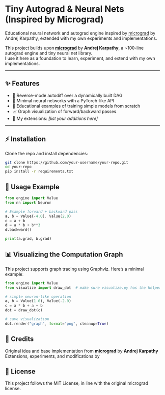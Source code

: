 # Tiny Autograd & Neural Nets (Inspired by Micrograd)
Educational neural network and autograd engine inspired by [micrograd](https://github.com/karpathy/micrograd)  by Andrej Karpathy, extended with my own experiments and implementations.

This project builds upon [**micrograd**](https://github.com/karpathy/micrograd) by **Andrej Karpathy**, a ~100-line autograd engine and tiny neural net library.  
I use it here as a foundation to learn, experiment, and extend with my own implementations.

---

## ✨ Features
- 🔢 Reverse-mode autodiff over a dynamically built DAG  
- 🧠 Minimal neural networks with a PyTorch-like API  
- 📝 Educational examples of training simple models from scratch  
- 📈 Graph visualization of forward/backward passes  
- 🚀 My extensions: *[list your additions here]*  

---

## ⚡ Installation
Clone the repo and install dependencies:
```bash
git clone https://github.com/your-username/your-repo.git
cd your-repo
pip install -r requirements.txt
```

## 🚀 Usage Example
```python
from engine import Value
from nn import Neuron

# Example forward + backward pass
a, b = Value(-4.0), Value(2.0)
c = a + b
d = a * b + b**3
d.backward()

print(a.grad, b.grad)
```

## 📊 Visualizing the Computation Graph

This project supports graph tracing using Graphviz.
Here’s a minimal example:
```python
from engine import Value
from visualize import draw_dot  # make sure visualize.py has the helper

# simple neuron-like operation
a, b = Value(1.0), Value(-2.0)
c = a * b + a + b
dot = draw_dot(c)

# save visualization
dot.render("graph", format="png", cleanup=True)
```

## 🙏 Credits

Original idea and base implementation from [**micrograd**](https://github.com/karpathy/micrograd) by **Andrej Karpathy**
Extensions, experiments, and modifications by 

## 📄 License

This project follows the MIT License, in line with the original micrograd license.